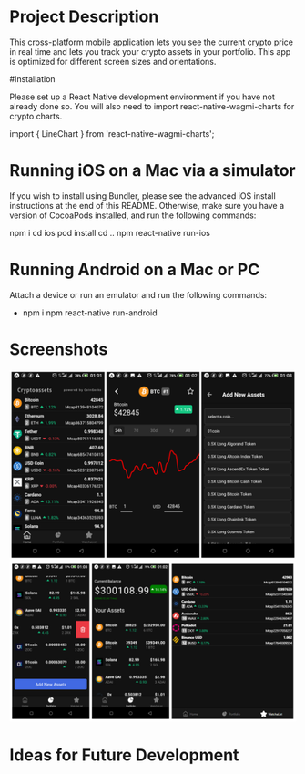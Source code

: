 # Project Description

This cross-platform mobile application lets you see the current crypto price in real time and lets you track your crypto assets in your portfolio.
This app is optimized for different screen sizes and orientations.

#Installation

Please set up a React Native development environment if you have not already done so.
You will also need to import react-native-wagmi-charts for crypto charts.

import { LineChart } from 'react-native-wagmi-charts';

# Running iOS on a Mac via a simulator

If you wish to install using Bundler, please see the advanced iOS install instructions at the end of this README. Otherwise, make sure you have a version of CocoaPods installed, and run the following commands:

npm i
cd ios
pod install
cd ..
npm react-native run-ios

# Running Android on a Mac or PC

Attach a device or run an emulator and run the following commands:

* npm i
npm react-native run-android

# Screenshots

![Crypto list](images/1.jpg)
![Crypto list](images/2.jpg)


# Ideas for Future Development
